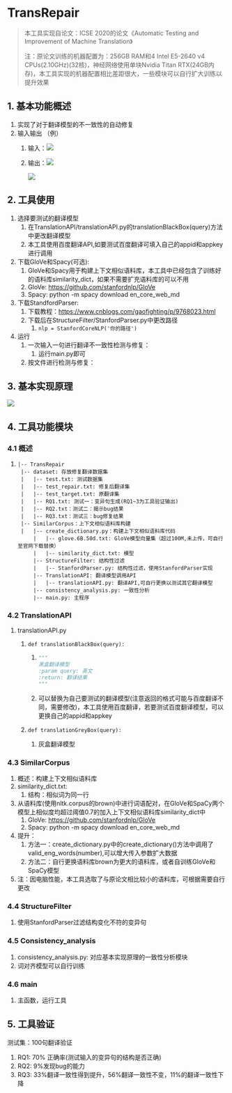 # TransRepair

> 本工具实现自论文：ICSE 2020的论文《Automatic Testing and Improvement of Machine Translation》
>
> 注：原论文训练的机器配置为：256GB RAM和4 Intel E5-2640 v4 CPUs(2.10GHz)(32核)，神经网络使用单块Nvidia Titan RTX(24GB内存)，本工具实现的机器配置相比差距很大，一些模块可以自行扩大训练以提升效果

## 1. 基本功能概述

1. 实现了对于翻译模型的不一致性的自动修复
2. 输入输出 （例）
   1. 输入：![](E:\大三上\自动化测试\工具复现\code\pic\input.png)
   
   2. 输出：![](E:\大三上\自动化测试\工具复现\code\pic\output1.png)
   
      ![](E:\大三上\自动化测试\工具复现\code\pic\output2.png)

## 2. 工具使用

1. 选择要测试的翻译模型
   1. 在TranslationAPI/translationAPI.py的translationBlackBox(query)方法中更改翻译模型
   2. 本工具使用百度翻译API,如要测试百度翻译可填入自己的appid和appkey进行调用
2. 下载GloVe和Spacy(可选):
   1. GloVe和Spacy用于构建上下文相似语料库，本工具中已经包含了训练好的语料库similarity_dict，如果不需要扩充语料库的可以不用
   2. GloVe: https://github.com/stanfordnlp/GloVe
   3. Spacy: python -m spacy download en_core_web_md
3. 下载StandfordParser:
   1. 下载教程：https://www.cnblogs.com/gaofighting/p/9768023.html
   2. 下载后在StructureFilter/StanfordParser.py中更改路径
      1. `nlp = StanfordCoreNLP('你的路径')`
4. 运行
   1. 一次输入一句进行翻译不一致性检测与修复：
      1. 运行main.py即可
   2. 按文件进行检测与修复：

## 3. 基本实现原理

![](E:\大三上\自动化测试\工具复现\code\pic\自动化测试论文.png)

## 4. 工具功能模块

### 4.1 概述

1. ```
   |-- TransRepair
   	|-- dataset: 存放修复翻译数据集
   	|   |-- test.txt: 测试数据集
   	|   |-- test_repair.txt: 修复后翻译集
   	|   |-- test_target.txt: 原翻译集
   	|   |-- RQ1.txt: 测试一：变异句生成(RQ1~3为工具验证输出)
   	|   |-- RQ2.txt：测试二：揭示bug结果
   	|   |-- RQ3.txt：测试三：bug修复结果
   	|-- SimilarCorpus：上下文相似语料库构建
   	|	|-- create_dictionary.py：构建上下文相似语料库代码
     	|	|-- glove.6B.50d.txt: GloVe模型向量集（超过100M,未上传，可自行至官网下载替换）
     	|	|-- similarity_dict.txt: 模型
    	|-- StructureFilter: 结构性过滤
    	|	|-- StanfordParser.py: 结构性过滤，使用StanfordParser实现
    	|-- TranslationAPI: 翻译模型调用API
    	|	|-- translationAPI.py: 翻译API,可自行更换以测试其它翻译模型
    	|-- consistency_analysis.py: 一致性分析
    	|-- main.py: 主程序
   ```

### 4.2 TranslationAPI

1. translationAPI.py

   1. `def translationBlackBox(query):`

      1. ```python
         """
         黑盒翻译模型
         :param query: 英文
         :return: 翻译结果
         """
         ```

      2. 可以替换为自己要测试的翻译模型(注意返回的格式可能与百度翻译不同，需要修改)，本工具使用百度翻译，若要测试百度翻译模型，可以更换自己的appid和appkey

   2. `def translationGreyBox(query):`

      1. 灰盒翻译模型

### 4.3 SimilarCorpus

1. 概述：构建上下文相似语料库
2. similarity_dict.txt: 
   1. 结构：相似词为同一行
3. 从语料库(使用nltk.corpus的brown)中进行词语配对，在GloVe和SpaCy两个模型上相似度均超过阈值0.7的加入上下文相似语料库similarity_dict中
   1. GloVe: https://github.com/stanfordnlp/GloVe
   2. Spacy: python -m spacy download en_core_web_md
4. 提升：
   1. 方法一：create_dictionary.py中的create_dictionary()方法中调用了valid_eng_words(number),可以增大传入参数扩大数据
   2. 方法二：自行更换语料库brown为更大的语料库，或者自训练GloVe和SpaCy模型
5. 注：因电脑性能，本工具选取了与原论文相比较小的语料库，可根据需要自行更改

### 4.4 StructureFilter

1. 使用StanfordParser过滤结构变化不符的变异句

### 4.5 Consistency_analysis

1. consistency_analysis.py: 对应基本实现原理的一致性分析模块
2. 词对齐模型可以自行训练

### 4.6 main

1. 主函数，运行工具

## 5. 工具验证

测试集：100句翻译验证

1.  RQ1: 70% 正确率(测试输入的变异句的结构是否正确)
2. RQ2: 9%发现bug的能力
3.  RQ3: 33%翻译一致性得到提升，56%翻译一致性不变，11%的翻译一致性下降


